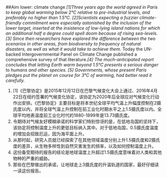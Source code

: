 ##Aim lower: climate change
*[1]Three years ago the world agreed in Paris to keep global warming below 2°C relative to pre-industrial levels, and preferably no higher than 1.5°C.* *[2]Scientists expecting a fuzzier climate-friendly commitment were especially astonished by the inclusion of the lower target, inserted at the insistence of low-lying island nations for which an additional half a degree could spell doom because of rising sea-levels.*  *[3] Since then researchers have explored the difference between the two scenarios in other areas, from biodiversity to frequency of natural disasters, as well as what it would take to achieve them.* Today the UN-backed Intergovernmental Panel on Climate Change published a comprehensive survey of that literature.*[4] The much-anticipated report concludes that letting Earth warm beyond 1.5°C presents a serious danger to humans and other species.* *[5] Governments, whose present Paris pledges put the planet on course for 3°C of warming, had better read it carefully.*
1. [1]《巴黎协定》是2015年12月12日在巴黎气候变化大会上通过、2016年4月22日在纽约签署的气候变化协定，该协定为2020年后全球应对气候变化行动作出安排。《巴黎协定》主要目标是将本世纪全球平均气温上升幅度控制在2摄氏度以内，并将全球气温上升控制在前工业化时期水平之上1.5摄氏度以内。全球平均地表温度前工业化时代的1880-1899年是13.73摄氏度。
2. 令期待对气候友好模糊承诺的科学家们特别惊讶的是，在低地岛国的坚持下，该协定将控制温度上升的更低目标纳入其中。对于低地岛国，0.5摄氏度温度的增加会招致厄运，因为海平面上升。
3. 从那时起，研究人员就已经探索了在其他领域温度分别上升1.5摄氏度和2摄氏度的差异，从生物多样性到自然灾害发生的频率，以及如何控制温度上升。
4. 这份备受期待的报告的结论是地球温度上升超过1.5摄氏度意味着对人类和其他物种的严重的威胁。
5. 那些在巴黎做出的承诺，让地球走上3摄氏度的升温轨道的国家，最好仔细读一读这份报告。